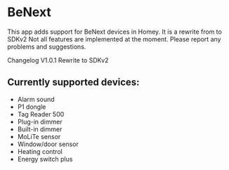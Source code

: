 # BeNext 

This app adds support for BeNext devices in Homey.
It is a rewrite from to SDKv2
Not all features are implemented at the moment. Please report any problems and suggestions.

Changelog
V1.0.1
Rewrite to SDKv2


## Currently supported devices:

* Alarm sound
* P1 dongle
* Tag Reader 500
* Plug-in dimmer
* Built-in dimmer
* MoLiTe sensor
* Window/door sensor
* Heating control
* Energy switch plus


